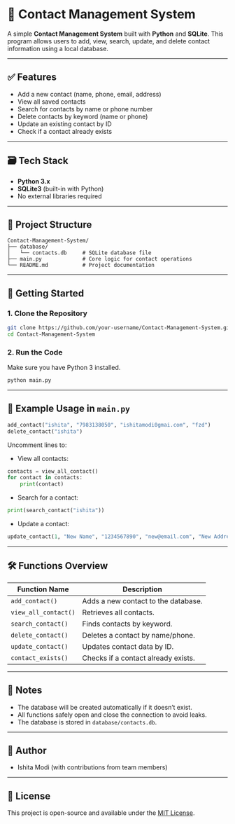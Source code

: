 
# 📇 Contact Management System

A simple **Contact Management System** built with **Python** and **SQLite**. This program allows users to add, view, search, update, and delete contact information using a local database.

---

## ✅ Features

- Add a new contact (name, phone, email, address)
- View all saved contacts
- Search for contacts by name or phone number
- Delete contacts by keyword (name or phone)
- Update an existing contact by ID
- Check if a contact already exists

---

## 🗃️ Tech Stack

- **Python 3.x**
- **SQLite3** (built-in with Python)
- No external libraries required

---

## 📂 Project Structure

```
Contact-Management-System/
├── database/
│   └── contacts.db     # SQLite database file
├── main.py             # Core logic for contact operations
└── README.md           # Project documentation
```

---

## 🚀 Getting Started

### 1. Clone the Repository

```bash
git clone https://github.com/your-username/Contact-Management-System.git
cd Contact-Management-System
```

### 2. Run the Code

Make sure you have Python 3 installed.

```bash
python main.py
```

---

## 🧠 Example Usage in `main.py`

```python
add_contact("ishita", "7983138050", "ishitamodi0gmai.com", "fzd")
delete_contact("ishita")
```

Uncomment lines to:

- View all contacts:
```python
contacts = view_all_contact()
for contact in contacts:
    print(contact)
```

- Search for a contact:
```python
print(search_contact("ishita"))
```

- Update a contact:
```python
update_contact(1, "New Name", "1234567890", "new@email.com", "New Address")
```

---

## 🛠 Functions Overview

| Function Name       | Description                         |
|---------------------|-------------------------------------|
| `add_contact()`     | Adds a new contact to the database. |
| `view_all_contact()`| Retrieves all contacts.             |
| `search_contact()`  | Finds contacts by keyword.          |
| `delete_contact()`  | Deletes a contact by name/phone.    |
| `update_contact()`  | Updates contact data by ID.         |
| `contact_exists()`  | Checks if a contact already exists. |

---

## 📌 Notes

- The database will be created automatically if it doesn’t exist.
- All functions safely open and close the connection to avoid leaks.
- The database is stored in `database/contacts.db`.

---

## 👤 Author

- Ishita Modi (with contributions from team members)

---

## 📝 License

This project is open-source and available under the [MIT License](LICENSE).

